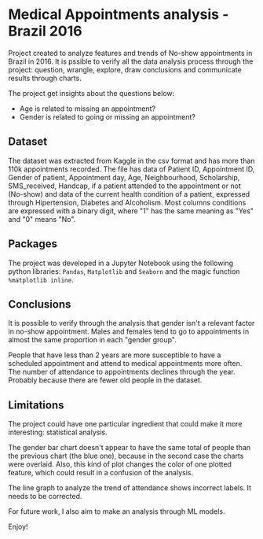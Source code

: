 # Medical Appointments analysis - Brazil 2016 

Project created to analyze features and trends of No-show appointments in Brazil in 2016. It is pssible to verify all the data analysis process through the project: question, wrangle, explore, draw conclusions and communicate results through charts.

The project get insights about the questions below:

* Age is related to missing an appointment?
* Gender is related to going or missing an appointment?


## Dataset

The dataset was extracted from Kaggle in the csv format and has more than 110k appointments recorded. The file has data of Patient ID, Appointment ID, Gender of patient, Appointment day, Age, Neighbourhood, Scholarship, SMS_received, Handcap, if a patient attended to the appointment or not (No-show) and data of the current health condition of a patient, expressed through Hipertension, Diabetes and Alcoholism. Most columns conditions are expressed with a binary digit, where "1" has the same meaning as "Yes" and "0" means "No".

## Packages

The project was developed in a Jupyter Notebook using the following python libraries: `Pandas`, `Matplotlib` and `Seaborn` and the magic function `%matplotlib inline`. 

## Conclusions

It is possible to verify through the analysis that gender isn't a relevant factor in no-show appointment. Males and females tend to go to appointments in almost the same proportion in each "gender group".

People that have less than 2 years are more susceptible to have a scheduled appointment and attend to medical appointments more often. The number of attendance to appointments declines through the year. Probably because there are fewer old people in the dataset.

## Limitations

The project could have one particular ingredient that could make it more interesting: statistical analysis.

The gender bar chart doesn't appear to have the same total of people than the previous chart (the blue one), because in the second case the charts were overlaid. Also, this kind of plot changes the color of one plotted feature, which could result in a confusion of the analysis.

The line graph to analyze the trend of attendance shows incorrect labels. It needs to be corrected.

For future work, I also aim to make an analysis through ML models.

Enjoy!
